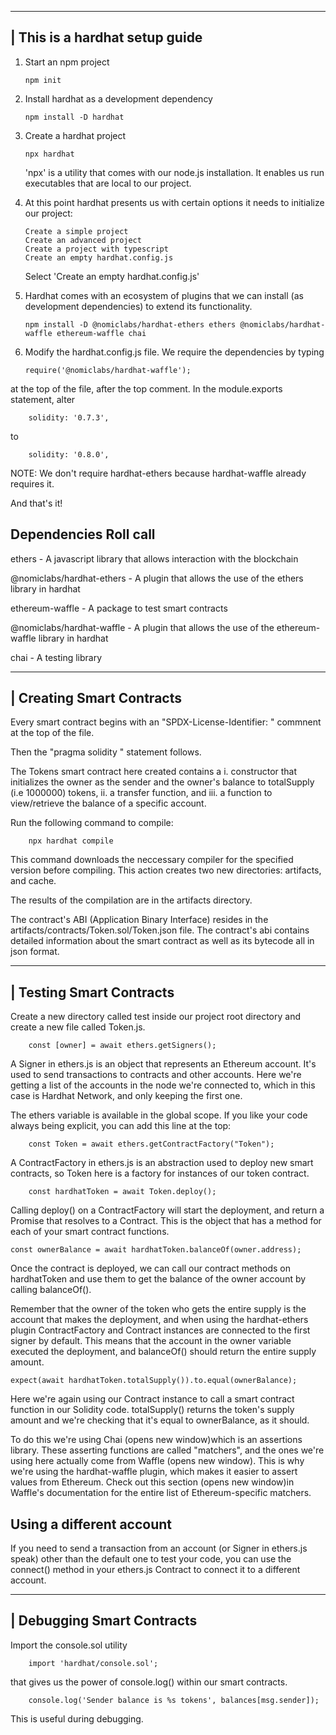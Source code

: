 ___________________________________________________
| This is a hardhat setup guide
---------------------------------------------------
1.  Start an npm project

        npm init

2.  Install hardhat as a development dependency 

        npm install -D hardhat

3.  Create a hardhat project

        npx hardhat

    'npx' is a utility that comes with our node.js installation. It enables us run executables that are local to our project.   
 
4.  At this point hardhat presents us with certain options it needs to initialize our project:

        Create a simple project
        Create an advanced project
        Create a project with typescript
        Create an empty hardhat.config.js

    Select 'Create an empty hardhat.config.js'

5.  Hardhat comes with an ecosystem of plugins that we can install (as development dependencies) to extend its functionality.

        npm install -D @nomiclabs/hardhat-ethers ethers @nomiclabs/hardhat-waffle ethereum-waffle chai

6.  Modify the hardhat.config.js file. We require the dependencies by typing

        require('@nomiclabs/hardhat-waffle');

at the top of the file, after the top comment. In the module.exports statement, alter 

        solidity: '0.7.3',
    
to
    
        solidity: '0.8.0',

NOTE: We don't require hardhat-ethers because hardhat-waffle already requires it.

And that's it!



Dependencies Roll call
----------------------
ethers                      - A javascript library that allows
                              interaction with the blockchain

@nomiclabs/hardhat-ethers   - A plugin that allows the use of the
                              ethers library in hardhat

ethereum-waffle             - A package to test smart
                              contracts      

@nomiclabs/hardhat-waffle   - A plugin that allows the use of the
                              ethereum-waffle library in hardhat   

chai                        - A testing library   



___________________________________________________
| Creating Smart Contracts
---------------------------------------------------
Every smart contract begins with an "SPDX-License-Identifier: <SPDX-License>" commnent at the top of the file.

Then the "pragma solidity <version>" statement follows.

The Tokens smart contract here created contains a 
        i.      constructor that initializes the owner as the sender and the owner's balance to totalSupply (i.e 1000000) tokens,
        ii.     a transfer function, and
        iii.    a function to view/retrieve the  balance of a specific account.

Run the following command to compile:

        npx hardhat compile

This command downloads the neccessary compiler for the specified version before compiling. This action creates two new directories: 
        artifacts, and 
        cache.

The results of the compilation are in the artifacts directory.

The contract's ABI (Application Binary Interface) resides in the  artifacts/contracts/Token.sol/Token.json file. The contract's abi contains detailed information about the smart contract as well as its bytecode all in json format.



___________________________________________________
| Testing Smart Contracts
---------------------------------------------------
Create a new directory called test inside our project root directory and create a new file called Token.js.

        const [owner] = await ethers.getSigners();

A Signer in ethers.js is an object that represents an Ethereum account. It's used to send transactions to contracts and other accounts. Here we're getting a list of the accounts in the node we're connected to, which in this case is Hardhat Network, and only keeping the first one.

The ethers variable is available in the global scope. If you like your code always being explicit, you can add this line at the top:

        const Token = await ethers.getContractFactory("Token");

A ContractFactory in ethers.js is an abstraction used to deploy new smart contracts, so Token here is a factory for instances of our token contract.

        const hardhatToken = await Token.deploy();

Calling deploy() on a ContractFactory will start the deployment, and return a Promise that resolves to a Contract. This is the object that has a method for each of your smart contract functions.

    const ownerBalance = await hardhatToken.balanceOf(owner.address);

Once the contract is deployed, we can call our contract methods on hardhatToken and use them to get the balance of the owner account by calling balanceOf().

Remember that the owner of the token who gets the entire supply is the account that makes the deployment, and when using the hardhat-ethers plugin ContractFactory and Contract instances are connected to the first signer by default. This means that the account in the owner variable executed the deployment, and balanceOf() should return the entire supply amount.

    expect(await hardhatToken.totalSupply()).to.equal(ownerBalance);

Here we're again using our Contract instance to call a smart contract function in our Solidity code. totalSupply() returns the token's supply amount and we're checking that it's equal to ownerBalance, as it should.

To do this we're using Chai (opens new window)which is an assertions library. These asserting functions are called "matchers", and the ones we're using here actually come from Waffle (opens new window). This is why we're using the hardhat-waffle plugin, which makes it easier to assert values from Ethereum. Check out this section (opens new window)in Waffle's documentation for the entire list of Ethereum-specific matchers.

Using a different account
-------------------------
If you need to send a transaction from an account (or Signer in ethers.js speak) other than the default one to test your code, you can use the connect() method in your ethers.js Contract to connect it to a different account.



___________________________________________________
| Debugging Smart Contracts
---------------------------------------------------
Import the console.sol utility 

        import 'hardhat/console.sol';

that gives us the power of console.log() within our smart contracts.

        console.log('Sender balance is %s tokens', balances[msg.sender]);

 This is useful during debugging.